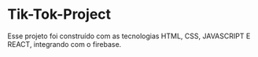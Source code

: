# Tik-Tok-Project
Esse projeto foi construído com as tecnologias HTML, CSS, JAVASCRIPT E REACT, integrando com o firebase.
